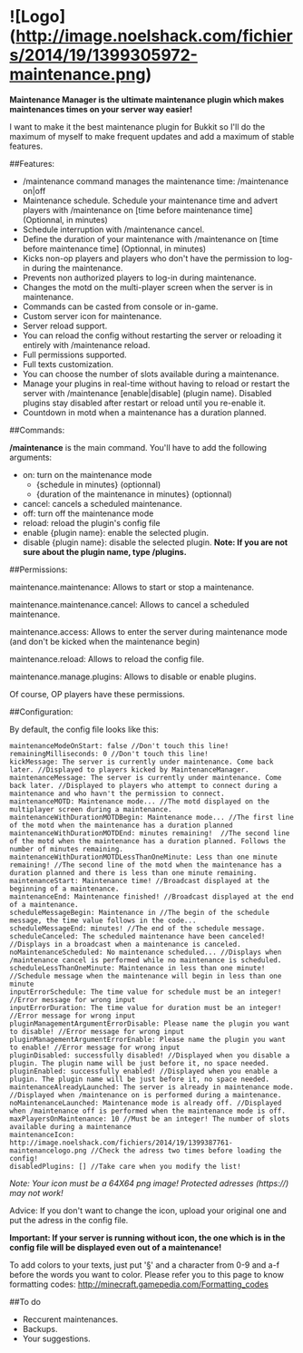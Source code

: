 ![Logo] (http://image.noelshack.com/fichiers/2014/19/1399305972-maintenance.png)
===========================

**Maintenance Manager is the ultimate maintenance plugin which makes maintenances times on your server way easier!**

I want to make it the best maintenance plugin for Bukkit so I'll do the maximum of myself to make frequent updates and add a maximum of stable features.


##Features:

- /maintenance command manages the maintenance time: /maintenance on|off
- Maintenance schedule. Schedule your maintenance time and advert players with /maintenance on [time before maintenance time] (Optionnal, in minutes)
- Schedule interruption with /maintenance cancel.
- Define the duration of your maintenance with /maintenance on [time before maintenance time] <duration> (Optionnal, in minutes)
- Kicks non-op players and players who don't have the permission to log-in during the maintenance.
- Prevents non authorized players to log-in during maintenance.
- Changes the motd on the multi-player screen when the server is in maintenance.
- Commands can be casted from console or in-game.
- Custom server icon for maintenance.
- Server reload support.
- You can reload the config without restarting the server or reloading it entirely with /maintenance reload.
- Full permissions supported.
- Full texts customization.
- You can choose the number of slots available during a maintenance.
- Manage your plugins in real-time without having to reload or restart the server with /maintenance [enable|disable] (plugin name). Disabled plugins stay disabled after restart or reload until you re-enable it. 
- Countdown in motd when a maintenance has a duration planned. 

##Commands:

**/maintenance** is the main command. You'll have to add the following arguments:
* on: turn on the maintenance mode
    - {schedule in minutes} (optionnal)
    - {duration of the maintenance in minutes} (optionnal)
* cancel: cancels a scheduled maintenance. 
* off: turn off the maintenance mode
* reload: reload the plugin's config file
* enable {plugin name}: enable the selected plugin.
* disable {plugin name}: disable the selected plugin.
**Note: If you are not sure about the plugin name, type /plugins.**


##Permissions:

maintenance.maintenance: Allows to start or stop a maintenance.

maintenance.maintenance.cancel: Allows to cancel a scheduled maintenance.

maintenance.access: Allows to enter the server during maintenance mode (and don't be kicked when the maintenance begin)

maintenance.reload: Allows to reload the config file.

maintenance.manage.plugins: Allows to disable or enable plugins.

Of course, OP players have these permissions.


##Configuration:

By default, the config file looks like this:

```
maintenanceModeOnStart: false //Don't touch this line!
remainingMilliseconds: 0 //Don't touch this line!
kickMessage: The server is currently under maintenance. Come back later. //Displayed to players kicked by MaintenanceManager.
maintenanceMessage: The server is currently under maintenance. Come back later. //Displayed to players who attempt to connect during a maintenance and who havn't the permission to connect.
maintenanceMOTD: Maintenance mode... //The motd displayed on the multiplayer screen during a maintenance.
maintenanceWithDurationMOTDBegin: Maintenance mode... //The first line of the motd when the maintenance has a duration planned
maintenanceWithDurationMOTDEnd: minutes remaining!  //The second line of the motd when the maintenance has a duration planned. Follows the number of minutes remaining.
maintenanceWithDurationMOTDLessThanOneMinute: Less than one minute remaining! //The second line of the motd when the maintenance has a duration planned and there is less than one minute remaining.
maintenanceStart: Maintenance time! //Broadcast displayed at the beginning of a maintenance.
maintenanceEnd: Maintenance finished! //Broadcast displayed at the end of a maintenance.
scheduleMessageBegin: Maintenance in //The begin of the schedule message, the time value follows in the code...
scheduleMessageEnd: minutes! //The end of the schedule message.
scheduleCanceled: The scheduled maintenance have been canceled! //Displays in a broadcast when a maintenance is canceled.
noMaintenanceScheduled: No maintenance scheduled... //Displays when /maintenance cancel is performed while no maintenance is scheduled.
scheduleLessThanOneMinute: Maintenance in less than one minute! //Schedule message when the maintenance will begin in less than one minute
inputErrorSchedule: The time value for schedule must be an integer! //Error message for wrong input
inputErrorDuration: The time value for duration must be an integer! //Error message for wrong input
pluginManagementArgumentErrorDisable: Please name the plugin you want to disable! //Error message for wrong input
pluginManagementArgumentErrorEnable: Please name the plugin you want to enable! //Error message for wrong input
pluginDisabled: successfully disabled! //Displayed when you disable a plugin. The plugin name will be just before it, no space needed.
pluginEnabled: successfully enabled! //Displayed when you enable a plugin. The plugin name will be just before it, no space needed.
maintenanceAlreadyLaunched: The server is already in maintenance mode. //Displayed when /maintenance on is performed during a maintenance.
noMaintenanceLaunched: Maintenance mode is already off. //Displayed when /maintenance off is performed when the maintenance mode is off.
maxPlayersOnMaintenance: 10 //Must be an integer! The number of slots available during a maintenance
maintenanceIcon: http://image.noelshack.com/fichiers/2014/19/1399387761-maintenancelogo.png //Check the adress two times before loading the config!
disabledPlugins: [] //Take care when you modify the list!
```

*Note: Your icon must be a 64X64 png image! Protected adresses (https://) may not work!*

Advice: If you don't want to change the icon, upload your original one and put the adress in the config file.

**Important: If your server is running without icon, the one which is in the config file will be displayed even out of a maintenance!**

To add colors to your texts, just put '§' and a character from 0-9 and a-f before the words you want to color. Please refer you to this page to know formatting codes: http://minecraft.gamepedia.com/Formatting_codes


##To do

* Reccurent maintenances.
* Backups.
* Your suggestions. 
